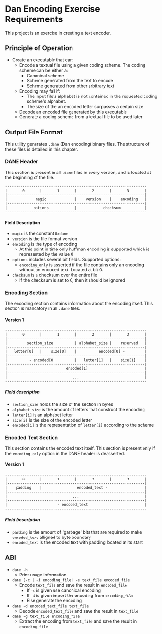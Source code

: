# Dan Encoding Exercise Requirements

This project is an exercise in creating a text encoder.

## Principle of Operation

- Create an executable that can:
	- Encode a textual file using a given coding scheme. The coding scheme can be either a:
		- Canonical scheme
		- Scheme generated from the text to encode
		- Scheme generated from other arbitrary text
	- Encoding may fail if:
		- The input file's alphabet is not contained in the requested coding scheme's alphabet.
		- The size of the an encoded letter surpasses a certain size
	- Decode an encoded file generated by this executable
	- Generate a coding scheme from a textual file to be used later

## Output File Format

This utility generates `.dane` (Dan encoding) binary files. The structure of these files is detailed in this chapter.

### DANE Header

This section is present in all `.dane` files in every version, and is located at the beginning of the file.

	-----------------------------------------------------------------
	|       0       |       1       |       2       |       3       |
	|---------------------------------------------------------------|
	|             magic             |    version    |    encoding   |
	|---------------------------------------------------------------|
	|            options            |            checksum           |
	-----------------------------------------------------------------

#### Field Description

- `magic` is the constant `0xdane`
- `version` is the file format version
- `encoding` is the type of encoding
	- At this point in time only huffman encoding is supported which is represented by the value 0
- `options` includes several bit fields. Supported options:
	- `encoding_only` is asserted if the file contains only an encoding without an encoded text. Located at bit 0.
- `checksum` is a checksum over the entire file
	- If the checksum is set to 0, then it should be ignored

### Encoding Section

The encoding section contains information about the encoding itself. This section is mandatory in all `.dane` files.

#### Version 1

	-----------------------------------------------------------------
	|       0       |       1       |       2       |       3       |
	|---------------------------------------------------------------|
	|         section_size          | alphabet_size |    reserved   |
	|---------------------------------------------------------------|
	|   letter[0]   |    size[0]    |          encoded[0] -         |
	|---------------------------------------------------------------|
	|          - encoded[0]         |   letter[1]   |    size[1]    |
	|---------------------------------------------------------------|
	|                           encoded[1]                          |
	|---------------------------------------------------------------|
	|                              ...                              |
	-----------------------------------------------------------------

##### Field description

- `section_size` holds the size of the section in bytes
- `alphabet_size` is the amount of letters that construct the encoding
- `letter[i]` is an alphabet letter
- `size[i]` is the size of the encoded letter
- `encoded[i]` is the representation of `letter[i]` according to the scheme

### Encoded Text Section

This section contains the encoded text itself. This section is present only if the `encoding_only` option in the DANE header is deasserted.

#### Version 1
	-----------------------------------------------------------------
	|       0       |       1       |       2       |       3       |
	|---------------------------------------------------------------|
	|    padding    |                encoded_text -                 |
	|---------------------------------------------------------------|
	|                              ...                              |
	|---------------------------------------------------------------|
	|                       - encoded_text                          |
	-----------------------------------------------------------------

##### Field Description

- `padding` is the amount of 'garbage' bits that are required to make `encoded_text` alligned to byte boundary
- `encoded_text` is the encoded text with padding located at its start

## ABI
- `dane -h`
	- Print usage information
- `dane [-c | -i encoding_file] -e text_file encoded_file`
	- Encode `text_file` and save the result in `encoded_file`
		- If `-c` is given use canonical encoding
		- If `-i` is given import the encoding from `encoding_file`
		- Else generate the encoding
- `dane -d encoded_text_file text_file`
	- Decode `encoded_text_file` and save the result in `text_file`
- `dane -g text_file encoding_file`
	- Extract the encoding from `text_file` and save the result in `encoding_file`
